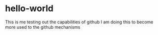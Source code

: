 # hello-world
This is me testing out the capabilities of github
I am doing this to become more used to the github mechanisms
